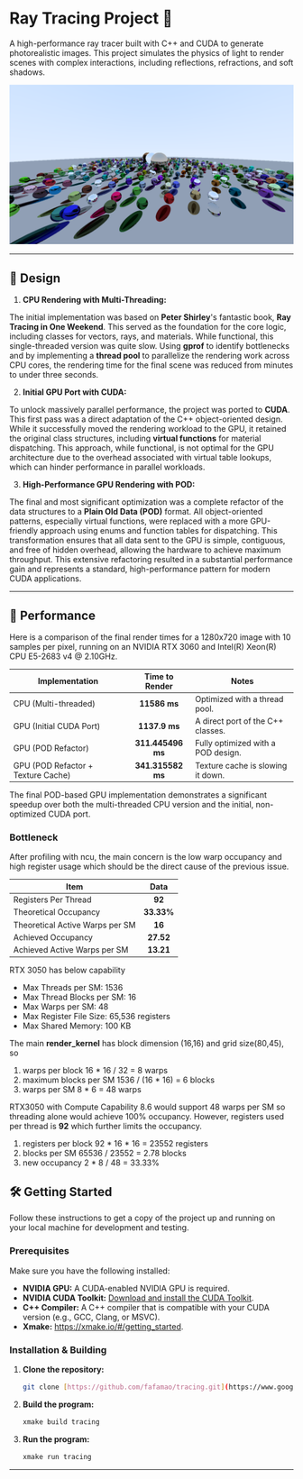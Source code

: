 # Ray Tracing Project 🚀

A high-performance ray tracer built with C++ and CUDA to generate photorealistic images. This project simulates the physics of light to render scenes with complex interactions, including reflections, refractions, and soft shadows.

![Rendered Image](./figure/image_pod.png)

***

## 🌟 Design

1.  **CPU Rendering with Multi-Threading:**

The initial implementation was based on **Peter Shirley**'s fantastic book, **Ray Tracing in One Weekend**. This served as the foundation for the core logic, including classes for vectors, rays, and materials. While functional, this single-threaded version was quite slow. Using **gprof** to identify bottlenecks and by implementing a **thread pool** to parallelize the rendering work across CPU cores, the rendering time for the final scene was reduced from minutes to under three seconds.

2.  **Initial GPU Port with CUDA:** 

To unlock massively parallel performance, the project was ported to **CUDA**. This first pass was a direct adaptation of the C++ object-oriented design. While it successfully moved the rendering workload to the GPU, it retained the original class structures, including **virtual functions** for material dispatching. This approach, while functional, is not optimal for the GPU architecture due to the overhead associated with virtual table lookups, which can hinder performance in parallel workloads.

3.  **High-Performance GPU Rendering with POD:**

The final and most significant optimization was a complete refactor of the data structures to a **Plain Old Data (POD)** format. All object-oriented patterns, especially virtual functions, were replaced with a more GPU-friendly approach using enums and function tables for dispatching. This transformation ensures that all data sent to the GPU is simple, contiguous, and free of hidden overhead, allowing the hardware to achieve maximum throughput. This extensive refactoring resulted in a substantial performance gain and represents a standard, high-performance pattern for modern CUDA applications.

***

## 🚀 Performance

Here is a comparison of the final render times for a 1280x720 image with 10 samples per pixel, running on an NVIDIA RTX 3060 and Intel(R) Xeon(R) CPU E5-2683 v4 @ 2.10GHz.

| Implementation          | Time to Render | Notes                               |
| ----------------------- | :------------: | ----------------------------------- |
| CPU (Multi-threaded)    |   **11586 ms**   | Optimized with a thread pool.       |
| GPU (Initial CUDA Port) |   **1137.9 ms**       | A direct port of the C++ classes.   |
| GPU (POD Refactor)      |   **311.445496 ms** | Fully optimized with a POD design.  |
| GPU (POD Refactor + Texture Cache)      |   **341.315582 ms** | Texture cache is slowing it down.  |

The final POD-based GPU implementation demonstrates a significant speedup over both the multi-threaded CPU version and the initial, non-optimized CUDA port.

### Bottleneck

After profiling with ncu, the main concern is the low warp occupancy and high register usage which should be the direct cause of the previous issue.

| Item          | Data |
| ----------------------- | :------------: |
| Registers Per Thread    |   **92**   |
| Theoretical Occupancy |   **33.33%**       |
| Theoretical Active Warps per SM      |   **16** |
| Achieved Occupancy      |   **27.52** |
| Achieved Active Warps per SM      |   **13.21** |

RTX 3050 has below capability

* Max Threads per SM: 1536
* Max Thread Blocks per SM: 16
* Max Warps per SM: 48
* Max Register File Size: 65,536 registers
* Max Shared Memory: 100 KB

The main **render_kernel** has block dimension (16,16) and grid size(80,45), so
1. warps per block
   16 * 16 / 32 = 8 warps
2. maximum blocks per SM
   1536 / (16 * 16) = 6 blocks
3. warps per SM
   8 * 6 = 48 warps

RTX3050 with Compute Capability 8.6 would support 48 warps per SM so threading alone would achieve 100% occupancy. However, registers used per thread is **92** which further limits the occupancy.

1. registers per block
   92 * 16 * 16 = 23552 registers
2. blocks per SM
   65536 / 23552 = 2.78 blocks
3. new occupancy
   2 * 8 / 48 = 33.33%

## 🛠️ Getting Started

Follow these instructions to get a copy of the project up and running on your local machine for development and testing.

### Prerequisites

Make sure you have the following installed:

* **NVIDIA GPU:** A CUDA-enabled NVIDIA GPU is required.
* **NVIDIA CUDA Toolkit:** [Download and install the CUDA Toolkit](https://developer.nvidia.com/cuda-downloads).
* **C++ Compiler:** A C++ compiler that is compatible with your CUDA version (e.g., GCC, Clang, or MSVC).
* **Xmake:** https://xmake.io/#/getting_started.

### Installation & Building

1.  **Clone the repository:**
    ```sh
    git clone [https://github.com/fafamao/tracing.git](https://www.google.com/search?q=https://github.com/fafamao/tracing.git)
    ```

2.  **Build the program:**
    ```sh
    xmake build tracing
    ```

3.  **Run the program:**
    ```sh
    xmake run tracing
    ```
***

